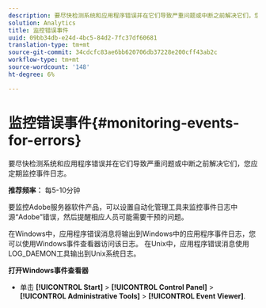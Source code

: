 ```yaml
---
description: 要尽快检测系统和应用程序错误并在它们导致严重问题或中断之前解决它们，您应定期监控事件日志。
solution: Analytics
title: 监控错误事件
uuid: 09bb34db-e24d-4bc5-84d2-7fc37df60681
translation-type: tm+mt
source-git-commit: 34cdcfc83ae6bb620706db37228e200cff43ab2c
workflow-type: tm+mt
source-wordcount: '148'
ht-degree: 6%

---
```



# 监控错误事件{#monitoring-events-for-errors}

要尽快检测系统和应用程序错误并在它们导致严重问题或中断之前解决它们，您应定期监控事件日志。

**推荐频率：** 每5-10分钟

要监控Adobe服务器软件产品，可以设置自动化管理工具来监控事件日志中源“Adobe”错误，然后提醒相应人员可能需要干预的问题。

在Windows中，应用程序错误消息将输出到Windows中的应用程序事件日志，您可以使用Windows事件查看器访问该日志。 在Unix中，应用程序错误消息使用LOG_DAEMON工具输出到Unix系统日志。

**打开Windows事件查看器**

* 单击 **[!UICONTROL Start]** > **[!UICONTROL Control Panel]** > **[!UICONTROL Administrative Tools]** > **[!UICONTROL Event Viewer]**.

